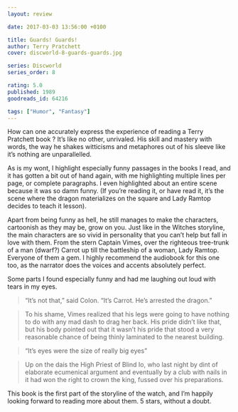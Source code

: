 ```yaml
---
layout: review

date: 2017-03-03 13:56:00 +0100

title: Guards! Guards!
author: Terry Pratchett
cover: discworld-8-guards-guards.jpg

series: Discworld
series_order: 8

rating: 5.0
published: 1989
goodreads_id: 64216

tags: ["Humor", "Fantasy"]
---
```


How can one accurately express the experience of reading a Terry Pratchett book ? It’s like no other, unrivaled. His skill and mastery with words, the way he shakes witticisms and metaphores out of his sleeve like it’s nothing are unparallelled.

<!--more-->

As is my wont, I highlight especially funny passages in the books I read, and it has gotten a bit out of hand again, with me highlighting multiple lines per page, or complete paragraphs. I even highlighted about an entire scene because it was so damn funny. (If you’re reading it, or have read it, it’s the scene where the dragon materializes on the square and Lady Ramtop decides to teach it lesson).

Apart from being funny as hell, he still manages to make the characters, cartoonish as they may be, grow on you. Just like in the Witches storyline, the main characters are so vivid in personality that you can’t help but fall in love with them. From the stern Captain Vimes, over the righteous tree-trunk of a man (dwarf?) Carrot up till the battleship of a woman, Lady Ramtop. Everyone of them a gem. I highly recommend the audiobook for this one too, as the narrator does the voices and accents absolutely perfect.

Some parts I found especially funny and had me laughing out loud with tears in my eyes.

> “It’s not that,” said Colon. “It’s Carrot. He’s arrested the dragon.”

> To his shame, Vimes realized that his legs were going to have nothing to do with any mad dash to drag her back. His pride didn’t like that, but his body pointed out that it wasn’t his pride that stood a very reasonable chance of being thinly laminated to the nearest building.

> “It’s eyes were the size of really big eyes”

> Up on the dais the High Priest of Blind Io, who last night by dint of elaborate ecumenical argument and eventually by a club with nails in it had won the right to crown the king, fussed over his preparations.

This book is the first part of the storyline of the watch, and I’m happily looking forward to reading more about them. 5 stars, without a doubt.
